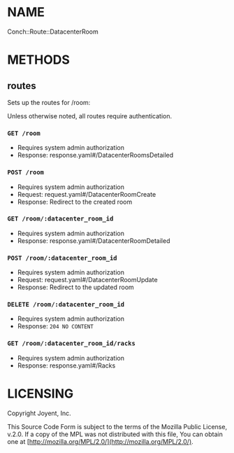 # NAME

Conch::Route::DatacenterRoom

# METHODS

## routes

Sets up the routes for /room:

Unless otherwise noted, all routes require authentication.

### `GET /room`

- Requires system admin authorization
- Response: response.yaml#/DatacenterRoomsDetailed

### `POST /room`

- Requires system admin authorization
- Request: request.yaml#/DatacenterRoomCreate
- Response: Redirect to the created room

### `GET /room/:datacenter_room_id`

- Requires system admin authorization
- Response: response.yaml#/DatacenterRoomDetailed

### `POST /room/:datacenter_room_id`

- Requires system admin authorization
- Request: request.yaml#/DatacenterRoomUpdate
- Response: Redirect to the updated room

### `DELETE /room/:datacenter_room_id`

- Requires system admin authorization
- Response: `204 NO CONTENT`

### `GET /room/:datacenter_room_id/racks`

- Requires system admin authorization
- Response: response.yaml#/Racks

# LICENSING

Copyright Joyent, Inc.

This Source Code Form is subject to the terms of the Mozilla Public License,
v.2.0. If a copy of the MPL was not distributed with this file, You can obtain
one at [http://mozilla.org/MPL/2.0/](http://mozilla.org/MPL/2.0/).
